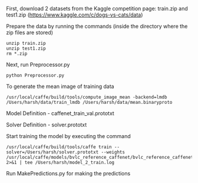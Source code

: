 First, download 2 datasets from the Kaggle competition page: train.zip and test1.zip (https://www.kaggle.com/c/dogs-vs-cats/data)

Prepare the data by running the commands (inside the directory where the zip files are stored)
~~~
unzip train.zip
unzip test1.zip
rm *.zip
~~~

Next, run Preprocessor.py
~~~
python Preprocessor.py
~~~

To generate the mean image of training data
~~~
/usr/local/caffe/build/tools/compute_image_mean -backend=lmdb /Users/harsh/data/train_lmdb /Users/harsh/data/mean.binaryproto
~~~

Model Definition - caffenet_train_val.prototxt

Solver Definition - solver.prototxt

Start training the model by executing the command
~~~
/usr/local/caffe/build/tools/caffe train --solver=/Users/harsh/solver.prototxt --weights /usr/local/caffe/models/bvlc_reference_caffenet/bvlc_reference_caffenet.caffemodel 2>&1 | tee /Users/harsh/model_2_train.log
~~~

Run MakePredictions.py for making the predictions
